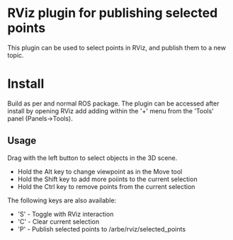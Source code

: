 # RViz plugin for publishing selected points

This plugin can be used to select points in RViz, and publish them to a new topic.

# Install
Build as per and normal ROS package. The plugin can be accessed after install by opening RViz add adding within the '+' menu from the 'Tools' panel (Panels->Tools).

## Usage
Drag with the left button to select objects in the 3D scene.
* Hold the Alt key to change viewpoint as in the Move tool
* Hold the Shift key to add more poiints to the current selection
* Hold the Ctrl key to remove points from the current selection

The following keys are also available:
* 'S' - Toggle with RViz interaction
* 'C' - Clear current selection
* 'P' - Publish selected points to /arbe/rviz/selected_points
